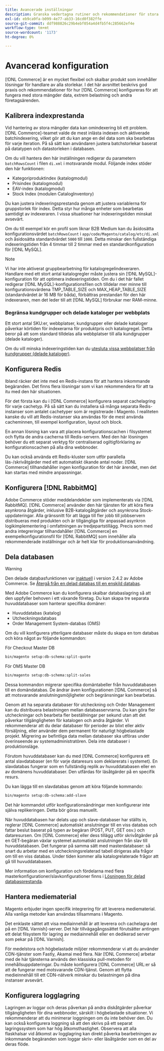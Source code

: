 ```yaml
---
title: Avancerade inställningar
description: Granska vedertagna rutiner och rekommendationer för stora företagssystem som utformats för att bearbeta stora datavolymer.
exl-id: eb9ca9fa-b099-4e77-ab33-16cd0f382ffe
source-git-commit: ddf988826c29b4ebf054a4d4fb5f4c285662ef4e
workflow-type: tm+mt
source-wordcount: '1173'
ht-degree: 0%

---
```


# Avancerad konfiguration

[!DNL Commerce] är en mycket flexibel och skalbar produkt som innehåller lösningar för handlare av alla storlekar. I det här avsnittet beskrivs god praxis och rekommendationer för hur [!DNL Commerce] konfigureras för att fungera med stora mängder data, extrem belastning och andra företagsärenden.

## Kalibrera indexprestanda

Vid hantering av stora mängder data kan omindexering bli ett problem. [!DNL Commerce]-teamet valde de mest inlästa indexen och aktiverade batchindexering, vilket gör att du kan ange en del data som ska bearbetas för varje iteration. På så sätt kan användaren justera batchstorlekar baserat på datatypen och datastorleken i databasen.

Om du vill hantera den här inställningen redigerar du parametern `batchRowsCount` i filen `di.xml` i motsvarande modul. Följande index stöder den här funktionen:

* Kategoriproduktindex (katalogmodul)
* Prisindex (katalogmodul)
* EAV-index (katalogmodul)
* Stock Index (modulen CatalogInventory)

Du kan justera indexeringsprestanda genom att justera variablerna för gruppstorlek för index. Detta styr hur många enheter som bearbetas samtidigt av indexeraren. I vissa situationer har indexeringstiden minskat avsevärt.

Om du till exempel kör en profil som liknar B2B Medium kan du åsidosätta konfigurationsvärdet `batchRowsCount` i `app/code/Magento/catalog/etc/di.xml` och åsidosätta standardvärdet `5000` till `1000`. Detta minskar den fullständiga indexeringstiden från 4 timmar till 2 timmar med en standardkonfiguration för [!DNL MySQL].

>[!NOTE]
>
>Vi har inte aktiverat gruppbearbetning för katalogregelindexeraren. Handlare med ett stort antal katalogregler måste justera sin [!DNL MySQL]-konfiguration för att optimera indexeringstiden. Om du i det här fallet redigerar [!DNL MySQL]-konfigurationsfilen och tilldelar mer minne till konfigurationsvärdena TMP_TABLE_SIZE och MAX_HEAP_TABLE_SIZE (standardvärdet är 16 MB för båda), förbättras prestandan för den här indexeraren, men det leder till att [!DNL MySQL] förbrukar mer RAM-minne.

### Begränsa kundgrupper och delade kataloger per webbplats

Ett stort antal SKU:er, webbplatser, kundgrupper eller delade kataloger påverkar körtiden för indexerarna för produktpris och katalogregel. Detta beror på att som standard tilldelas alla webbplatser till alla kundgrupper (delade kataloger).

Om du vill minska indexeringstiden kan du [utesluta vissa webbplatser från kundgrupper (delade kataloger)](https://developer.adobe.com/commerce/php/development/components/indexing/optimization/#customer-group-limitations-by-websites).

## Konfigurera Redis

Ibland räcker det inte med en Redis-instans för att hantera inkommande begäranden. Det finns flera lösningar som vi kan rekommendera för att ta itu med den här situationen.

För det första kan du i [!DNL Commerce] konfigurera separat cachelagring för varje cachetyp. På så sätt kan du installera så många separata Redis-instanser som antalet cachetyper som är registrerade i Magento. I realiteten kanske du vill att Redis-instanser ska användas för de mest använda cacheminnen, till exempel konfiguration, layout och block.

En annan lösning kan vara att placera konfigurationscachen i filsystemet och flytta de andra cacherna till Redis-servern. Med den här lösningen behöver du ett separat verktyg för centraliserad ogiltigförklaring av konfigurationscachen på alla dina webbnoder.

Du kan också använda ett Redis-kluster som utför parallella läs-/skrivåtgärder med ett automatiskt ökande antal noder. [!DNL Commerce] tillhandahåller ingen konfiguration för det här ärendet, men det kan startas med mindre anpassningar.

## Konfigurera [!DNL RabbitMQ]

Adobe Commerce stöder meddelandeköer som implementerats via [!DNL RabbitMQ]. [!DNL Commerce] använder den här tjänsten för att köra flera asynkrona åtgärder, inklusive B2B-katalogåtgärder och asynkrona Stock-uppdateringar. Alla gränssnitt för att lägga till fler jobb till jobbservern distribueras med produkten och är tillgängliga för anpassad asynkron logikimplementering i omfattningen av tredjepartstillägg. Precis som med andra integreringar tillhandahåller [!DNL Commerce] en exempelkonfigurationsfil för [!DNL RabbitMQ] som innehåller alla rekommenderade inställningar och är helt klar för produktionsanvändning.

## Dela databasen

>[!WARNING]
>
>Den delade databasfunktionen var [inaktuell](https://community.magento.com/t5/Magento-DevBlog/Deprecation-of-Split-Database-in-Magento-Commerce/ba-p/465187) i version 2.4.2 av Adobe Commerce. Se [Återgå från en delad databas till en enskild databas](../configuration/storage/revert-split-database.md).

Med Adobe Commerce kan du konfigurera skalbar databaslagring så att den uppfyller behoven i ett växande företag. Du kan skapa tre separata huvuddatabaser som hanterar specifika domäner:

* Huvuddatabas (katalog)
* Utcheckningsdatabas
* Order Management System-databas (OMS)

Om du vill konfigurera ytterligare databaser måste du skapa en tom databas och köra något av följande kommandon:

För Checkout Master DB

```bash
bin/magento setup:db-schema:split-quote
```

För OMS Master DB

```bash
bin/magento setup:db-schema:split-sales
```

Dessa kommandon migrerar specifika domäntabeller från huvuddatabasen till en domändatabas. De ändrar även konfigurationen [!DNL Commerce] så att motsvarande anslutningsmöjligheter och begränsningar kan bearbetas.

Genom att ha separata databaser för utcheckning och Order Management kan du distribuera belastningen mellan databasservrarna. Du kan göra fler utcheckningar och bearbeta fler beställningar per sekund utan att det påverkar tillgängligheten för katalogen och andra åtgärder. Vi rekommenderar att du delar databaser för perioder av blixt eller aktiv försäljning, eller använder dem permanent för naturligt högbelastade projekt. Migrering av befintliga data mellan databaser ska utföras under överinseende av systemadministratören.  Dela inte databaser i produktionsläge.

Förutom huvuddatabaser kan du med [!DNL Commerce] konfigurera ett antal slavdatabaser (en för varje dataresurs som deklarerats i systemet). En slavdatabas fungerar som en fullständig replik av huvuddatabasen eller en av domänens huvuddatabaser. Den utfärdas för läsåtgärder på en specifik resurs.

Du kan lägga till en slavdatabas genom att köra följande kommando:

```bash
bin/magento setup:db-schema:add-slave
```

Det här kommandot utför konfigurationsändringar men konfigurerar inte själva replikeringen. Detta bör göras manuellt.

När huvuddatabasen har delats upp och slave-databaser har ställts in, reglerar [!DNL Commerce] automatiskt anslutningar till en viss databas och fattar beslut baserat på typen av begäran (POST, PUT, GET osv.) och dataresursen. Om [!DNL Commerce] eller dess tillägg utför skrivåtgärder på en GET-begäran växlar systemet automatiskt anslutningen från slav till huvuddatabasen. Det fungerar på samma sätt med masterdatabaser: så snart du arbetar med en utcheckningsrelaterad tabell dirigeras alla frågor om till en viss databas. Under tiden kommer alla katalogrelaterade frågor att gå till huvuddatabasen.

Mer information om konfiguration och fördelarna med flera masterkonfigurationer/slavkonfigurationer finns i
[Lösningen för delad databasprestanda](../configuration/storage/multi-master.md).

## Hantera mediematerial

Magento erbjuder ingen specifik integrering för att leverera mediematerial. Alla vanliga metoder kan användas tillsammans i Magento.

Det enklaste sättet att visa mediainnehåll är att leverera och cachelagra det på en [!DNL Varnish]-server. Det här tillvägagångssättet förutsätter antingen ett delat filsystem för lagring av mediainnehåll eller en dedikerad server som pekar på [!DNL Varnish].

För medelstora och högbelastade miljöer rekommenderar vi att du använder CDN-tjänster som Fastly, Akamai med flera. När [!DNL Commerce] arbetar med de här tjänsterna används den klassiska pull-metoden för innehållsuppdateringar. Du måste konfigurera [!DNL Commerce] URL:er så att de fungerar med motsvarande CDN-tjänst. Genom att flytta medieinnehåll till ett CDN-nätverk minskar du belastningen på dina instanser avsevärt.

## Konfigurera logglagring

Lagringen av loggar och deras påverkan på andra diskåtgärder påverkar tillgängligheten för dina webbnoder, särskilt i högbelastade situationer. Vi rekommenderar att du minimerar loggningen om du inte behöver den. Du kan också konfigurera loggning så att den skrivs på ett separat lagringssystem som har hög åtkomsthastighet. Observera att alla flaskhalsar vid åtkomst av logglagring kan direkt påverka bearbetningen av inkommande begäranden som loggar skriv- eller läsåtgärder som en del av deras flöde.
